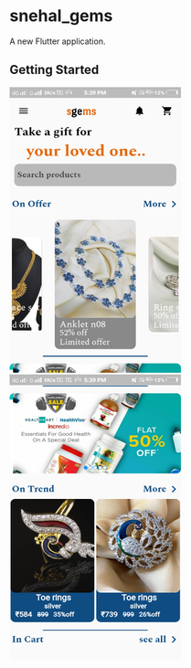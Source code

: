 # snehal_gems

A new Flutter application.

## Getting Started
 
<img src="screenshots/Screenshot_20201213_173900.png" width=300 height=500 /> <img src="screenshots/Screenshot_20201213_173904.png" width=300 height=500 /> 

